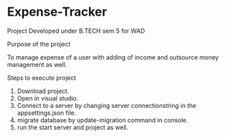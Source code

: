 # Expense-Tracker

Project Developed under B.TECH sem 5 for WAD 

Purpose of the project

To manage expense of a user with adding of income and outsource money management as well.

Steps to execute project

1. Download project.
2. Open in visual studio.
3. Connect to a server by changing server connectionstring in the appsettings.json file.
4. migrate database by update-migration command in console.
5. run the start server and project as well.
